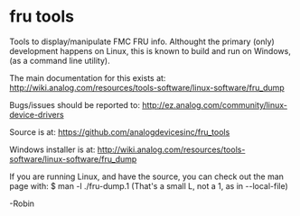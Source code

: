 fru tools
=========

Tools to display/manipulate FMC FRU info. Althought the primary (only)
development happens on Linux, this is known to build and run on Windows,
(as a command line utility).

The main documentation for this exists at:
http://wiki.analog.com/resources/tools-software/linux-software/fru_dump

Bugs/issues should be reported to:
http://ez.analog.com/community/linux-device-drivers

Source is at:
https://github.com/analogdevicesinc/fru_tools

Windows installer is at:
http://wiki.analog.com/resources/tools-software/linux-software/fru_dump

If you are running Linux, and have the source, you can check out the man page with:
$ man -l ./fru-dump.1
(That's a small L, not a 1, as in --local-file)

-Robin

